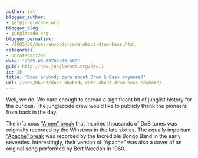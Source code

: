 ```yaml
---
author: jet
blogger_author:
- jet@junglecode.org
blogger_blog:
- junglecode.org
blogger_permalink:
- /2005/06/does-anybody-care-about-drum-bass.html
categories:
- Uncategorized
date: "2005-06-03T02:09:00Z"
guid: http://new.junglecode.org/?p=11
id: 18
title: 'Does anybody care about Drum & Bass anymore?'
url: /2005/06/03/does-anybody-care-about-drum-bass-anymore/
---
```


Well, we do. We care enough to spread a significant bit of junglist history for the curious. The junglecode crew would like to publicly thank the pioneers from back in the day.

The infamous [“Amen” break](https://www.junglecode.com/mp3s/the_winstons_Amen_Brother.mp3) that inspired thousands of DnB tunes was originally recorded by the Winstons in the late sixties. The equally important [“Apache” break](https://www.junglecode.com/mp3s/incredible_bongo_band_apache.mp3) was recorded by the Incredible Bongo Band in the early seventies. Interestingly, their version of “Apache” was also a cover of an original song performed by Bert Weedon in 1960.